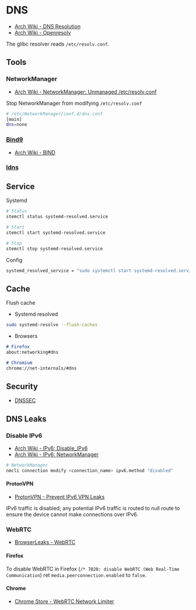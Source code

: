 # DNS

- [Arch Wiki - DNS Resolution](https://wiki.archlinux.org/title/Domain_name_resolution)
- [Arch Wiki - Openresolv](https://wiki.archlinux.org/title/Openresolv)

The glibc resolver reads `/etc/resolv.conf`.

<!-- Tools {{{-->
## Tools

### NetworkManager

- [Arch Wiki - NetworkManager: Unmanaged /etc/resolv.conf](https://wiki.archlinux.org/title/NetworkManager#Unmanaged_/etc/resolv.conf)

Stop NetworkManager from modifying `/etc/resolv.conf`
```sh
# /etc/NetworkManager/conf.d/dns.conf
[main]
dns=none
```
### [Bind9](https://github.com/isc-projects/bind9)

- [Arch Wiki - BIND](https://wiki.archlinux.org/title/BIND)

### [ldns](https://github.com/NLnetLabs/ldns)
<!-- }}} -->

<!-- Service {{{-->
## Service

Systemd
```sh
# Status
stemctl status systemd-resolved.service

# Start
stemctl start systemd-resolved.service

# Stop
stemctl stop systemd-resolved.service
```

Config
```sh
systemd_resolved_service = "sudo systemctl start systemd-resolved.service"
```
<!-- }}} -->

<!-- Cache {{{-->
## Cache

Flush cache 

- Systemd resolved
```sh
sudo systemd-resolve --flush-caches
```

- Browsers
```md
# Firefox
about:networking#dns

# Chromium
chrome://net-internals/#dns
```
<!-- }}} -->

<!-- Security {{{-->
## Security

- [DNSSEC](https://wiki.archlinux.org/title/DNSSEC)
<!-- }}} -->

<!-- DNS Leaks {{{-->
## DNS Leaks

### Disable IPv6

- [Arch Wiki - IPv6: Disable_IPv6](https://wiki.archlinux.org/title/IPv6#Disable_IPv6)
- [Arch Wiki - IPv6: NetworkManager](https://wiki.archlinux.org/title/IPv6#NetworkManager)

```sh
# NetworkManager
nmcli connection modify <connection_name> ipv6.method "disabled"
```

#### ProtonVPN

- [ProtonVPN - Prevent IPv6 VPN Leaks](https://protonvpn.com/support/prevent-ipv6-vpn-leaks/)

IPv6 traffic is disabled; any potential IPv6 traffic is routed to null route
to ensure the device cannot make connections over IPv6.

### WebRTC

- [BrowserLeaks - WebRTC](https://browserleaks.com/webrtc)

#### Firefox

To disable WebRTC in Firefox (`/* 7020: disable WebRTC (Web Real-Time Communication`)
ret `media.peerconnection.enabled` to `false`.

#### Chrome

- [Chrome Store - WebRTC Network Limiter](https://chrome.google.com/webstore/detail/webrtc-network-limiter/npeicpdbkakmehahjeeohfdhnlpdklia)
<!-- }}}-->
